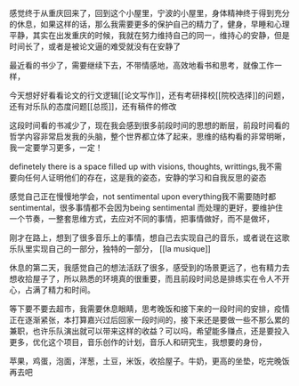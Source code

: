 感觉终于从重庆回来了，回到这个小屋里，宁波的小屋里，身体精神终于得到充分的休息，如果这样的话，那么我需要更多的保护自己的精力了，健身，早睡和心理平静，其实在出发重庆的时候，我就在努力维持自己的同一，维持心的安静，但是时间长了，或者是被论文逼的难受就没有在安静了

最近看的书少了，需要继续下去，不带情感地，高效地看书和思考，就像工作一样，

今天想好好看看论文的行文逻辑[[论文写作]]，还有考研择校[[院校选择]]的问题，还有对乐队的态度问题[[总揽]]，还有稿件的修改

这段时间看的书减少了，现在我会感到很多前段时间的思想的断层，前段时间看的哲学内容非常启发我的头脑，整个世界都立体了起来，思维的结构看的非常明晰，我一定要学习更多，一定！

definetely there is a space filled up with visions, thoughts, writtings,我不需要向任何人证明他们的存在，这是我的姿态，安静的学习和自我反思的姿态

感觉自己正在慢慢地学会，not sentimental  upon everything我不需要随时都sentimental，很多事情都不会因为being sentimental 而处理的更好，要维护住一个节奏，一整套思维方式，去应对不同的事情，把事情做好，而不是做坏，

刚才在路上，想到了很多音乐上的事情，想自己去实现自己的音乐，或者说在这歌乐队里实现自己的一部分，独特的一部分， [[la musique]]

休息的第二天，我感觉自己的想法活跃了很多，感受到的场景更远了，也有精力去想收拾屋子了，所以熟悉的环境真的很重要，而且前段时间总是排练实在令人不开心，占满了精力和时间。

等下要不要去超市，我需要休息眼睛，思考晚饭和接下来的一段时间的安排，疫情正在逐渐紧张，本打算嘉兴过后回家一段时间的，接下来还是要做一些不那么累的兼职，也许乐队演出就可以带来这样的收益？可以吗，希望能多赚点，还是要投入更多，优化这个项目，音乐创作的计划，音乐人和研究生，我想要的身份，

苹果，鸡蛋，泡面，洋葱，土豆，米饭，收拾屋子。牛奶，更高的坐垫，吃完晚饭再去吧